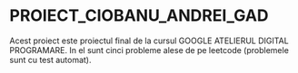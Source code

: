 # PROIECT_CIOBANU_ANDREI_GAD

Acest proiect este proiectul final de la cursul GOOGLE ATELIERUL DIGITAL PROGRAMARE. In el sunt cinci probleme alese de pe leetcode (problemele sunt cu test automat).
